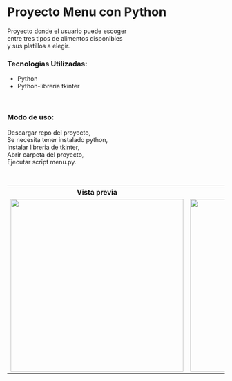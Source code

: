 # Proyecto Menu con Python

<p>Proyecto donde el usuario puede escoger<br>entre tres tipos de alimentos disponibles<br>y sus platillos a elegir.</p>

<h3>Tecnologias Utilizadas: </h3>
<ul>
    <li>Python</li>
    <li>Python-libreria tkinter</li>
</ul><br>

<h3>Modo de uso: </h3>
<p>
    Descargar repo del proyecto,<br>
    Se necesita tener instalado python,<br>
    Instalar libreria de tkinter,<br>
    Abrir carpeta del proyecto,<br>
    Ejecutar script menu.py.<br>
</p><br>

<table>
   <tr>
        <th>Vista previa</th>
   </tr> 
   <tr>
        <td>
            <img src="https://user-images.githubusercontent.com/99376135/210927655-121a8511-223b-4113-a0d4-2a45412c4d00.png" alt="" width="400">
        </td>
        <td>
            <img src="https://user-images.githubusercontent.com/99376135/210927694-eeba1a63-e490-486e-a88d-c0485f472970.png" alt="" width="400">
        </td>
        <td>
            <img src="https://user-images.githubusercontent.com/99376135/210927707-197a2dd0-d99b-4b63-9f58-557c3d19c6f4.png" alt="" width="400">
        </td>
   </tr>
</table>

